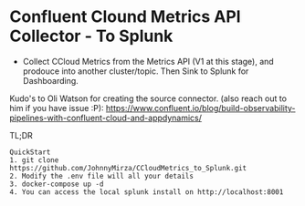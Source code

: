 # Confluent Clound Metrics API Collector - To Splunk

- Collect CCloud Metrics from the Metrics API (V1 at this stage), and prodouce into another cluster/topic. Then Sink to Splunk for Dashboarding.

Kudo's to Oli Watson for creating the source connector. (also reach out to him if you have issue :P): https://www.confluent.io/blog/build-observability-pipelines-with-confluent-cloud-and-appdynamics/


TL;DR
```
QuickStart
1. git clone https://github.com/JohnnyMirza/CCloudMetrics_to_Splunk.git
2. Modify the .env file will all your details
3. docker-compose up -d
4. You can access the local splunk install on http://localhost:8001
